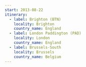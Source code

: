 ```yaml
---
start: 2013-08-22
itinerary:
  - label: Brighton (BTN)
    locality: Brighton
    country_name: England
  - label: London Paddington (PAD)
    locality: London
    country_name: England
  - label: Brussels-South
    locality: Brussels
    country_name: Belgium
---
```

